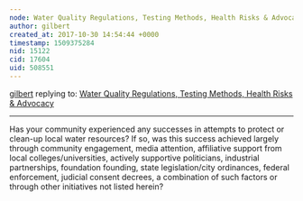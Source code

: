 ```yaml
---
node: Water Quality Regulations, Testing Methods, Health Risks & Advocacy
author: gilbert
created_at: 2017-10-30 14:54:44 +0000
timestamp: 1509375284
nid: 15122
cid: 17604
uid: 508551
---
```




[gilbert](../profile/gilbert) replying to: [Water Quality Regulations, Testing Methods, Health Risks & Advocacy](../notes/gilbert/10-27-2017/water-quality-regulations-testing-methods-health-risks-advocacy)

----
Has your community experienced any successes in attempts to protect or clean-up local water resources? If so, was this success achieved largely through community engagement, media attention, affiliative support from local colleges/universities, actively supportive politicians, industrial partnerships, foundation founding, state legislation/city ordinances, federal enforcement, judicial consent decrees, a combination of such factors or through other initiatives not listed herein? 